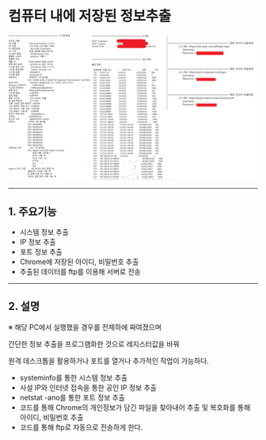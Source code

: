 # 컴퓨터 내에 저장된 정보추출
![com](./com.png)

***
## 1. 주요기능
- 시스템 정보 추출
- IP 정보 추출
- 포트 정보 추출
- Chrome에 저장된 아이디, 비밀번호 추출
- 추출된 데이터를 ftp를 이용해 서버로 전송
***
## 2. 설명
※ 해당 PC에서 실행했을 경우를 전제하에 짜여졌으며

   간단한 정보 추출을 프로그램화한 것으로 레지스터값을 바꿔
   
   원격 데스크톱을 활용하거나 포트를 열거나 추가적인 작업이 가능하다.
   
- systeminfo를 통한 시스템 정보 추출
- 사설 IP와 인터넷 접속을 통한 공인 IP 정보 추출
- netstat -ano를 통한 포트 정보 추출
- 코드를 통해 Chrome의 개인정보가 담긴 파일을 찾아내어 추출 및 복호화를 통해 아이디, 비밀번호 추출
- 코드를 통해 ftp로 자동으로 전송하게 한다.
